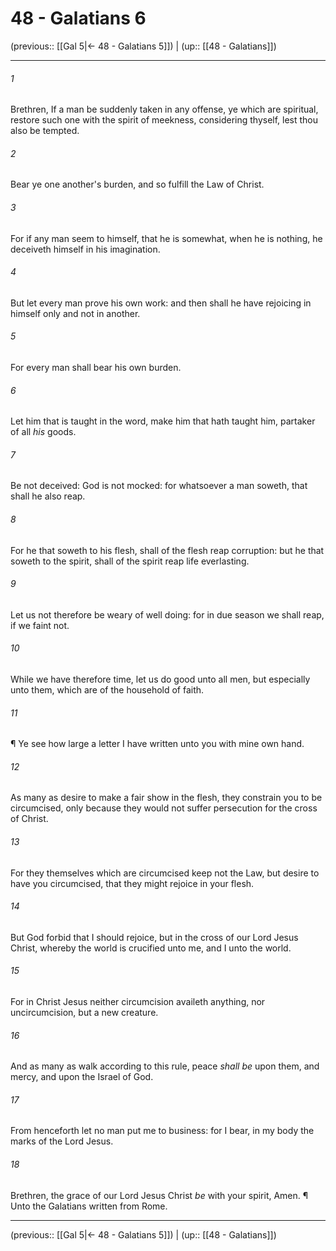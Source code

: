 # 48 - Galatians 6

(previous:: [[Gal 5|← 48 - Galatians 5]]) | (up:: [[48 - Galatians]])

***


###### 1 
Brethren, If a man be suddenly taken in any offense, ye which are spiritual, restore such one with the spirit of meekness, considering thyself, lest thou also be tempted. 

###### 2 
Bear ye one another's burden, and so fulfill the Law of Christ. 

###### 3 
For if any man seem to himself, that he is somewhat, when he is nothing, he deceiveth himself in his imagination. 

###### 4 
But let every man prove his own work: and then shall he have rejoicing in himself only and not in another. 

###### 5 
For every man shall bear his own burden. 

###### 6 
Let him that is taught in the word, make him that hath taught him, partaker of all _his_ goods. 

###### 7 
Be not deceived: God is not mocked: for whatsoever a man soweth, that shall he also reap. 

###### 8 
For he that soweth to his flesh, shall of the flesh reap corruption: but he that soweth to the spirit, shall of the spirit reap life everlasting. 

###### 9 
Let us not therefore be weary of well doing: for in due season we shall reap, if we faint not. 

###### 10 
While we have therefore time, let us do good unto all men, but especially unto them, which are of the household of faith. 

###### 11 
¶ Ye see how large a letter I have written unto you with mine own hand. 

###### 12 
As many as desire to make a fair show in the flesh, they constrain you to be circumcised, only because they would not suffer persecution for the cross of Christ. 

###### 13 
For they themselves which are circumcised keep not the Law, but desire to have you circumcised, that they might rejoice in your flesh. 

###### 14 
But God forbid that I should rejoice, but in the cross of our Lord Jesus Christ, whereby the world is crucified unto me, and I unto the world. 

###### 15 
For in Christ Jesus neither circumcision availeth anything, nor uncircumcision, but a new creature. 

###### 16 
And as many as walk according to this rule, peace _shall be_ upon them, and mercy, and upon the Israel of God. 

###### 17 
From henceforth let no man put me to business: for I bear, in my body the marks of the Lord Jesus. 

###### 18 
Brethren, the grace of our Lord Jesus Christ _be_ with your spirit, Amen. ¶ Unto the Galatians written from Rome.

***

(previous:: [[Gal 5|← 48 - Galatians 5]]) | (up:: [[48 - Galatians]])
